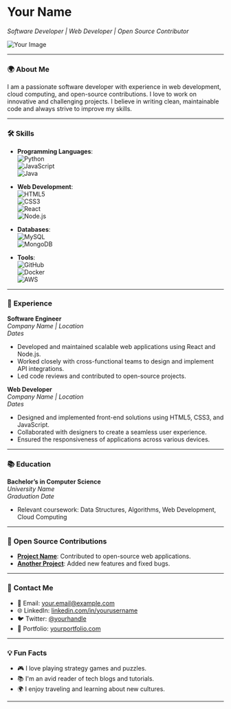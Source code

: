 # **Your Name**  
*Software Developer | Web Developer | Open Source Contributor*  

![Your Image](https://link-to-your-image.com)  

---

### 🌍 **About Me**

I am a passionate software developer with experience in web development, cloud computing, and open-source contributions. I love to work on innovative and challenging projects. I believe in writing clean, maintainable code and always strive to improve my skills. 

---

### 🛠 **Skills**

- **Programming Languages**:  
  ![Python](https://img.shields.io/badge/Python-3776AB?style=flat-square&logo=python&logoColor=white)  
  ![JavaScript](https://img.shields.io/badge/JavaScript-F7DF1E?style=flat-square&logo=javascript&logoColor=black)  
  ![Java](https://img.shields.io/badge/Java-007396?style=flat-square&logo=java&logoColor=white)

- **Web Development**:  
  ![HTML5](https://img.shields.io/badge/HTML5-E34F26?style=flat-square&logo=html5&logoColor=white)  
  ![CSS3](https://img.shields.io/badge/CSS3-1572B6?style=flat-square&logo=css3&logoColor=white)  
  ![React](https://img.shields.io/badge/React-61DAFB?style=flat-square&logo=react&logoColor=black)  
  ![Node.js](https://img.shields.io/badge/Node.js-339933?style=flat-square&logo=node.js&logoColor=white)

- **Databases**:  
  ![MySQL](https://img.shields.io/badge/MySQL-4479A1?style=flat-square&logo=mysql&logoColor=white)  
  ![MongoDB](https://img.shields.io/badge/MongoDB-47A248?style=flat-square&logo=mongodb&logoColor=white)

- **Tools**:  
  ![GitHub](https://img.shields.io/badge/GitHub-181717?style=flat-square&logo=github&logoColor=white)  
  ![Docker](https://img.shields.io/badge/Docker-2496ED?style=flat-square&logo=docker&logoColor=white)  
  ![AWS](https://img.shields.io/badge/AWS-232F3E?style=flat-square&logo=amazonaws&logoColor=white)

---

### 📝 **Experience**

**Software Engineer**  
*Company Name | Location*  
*Dates*  
- Developed and maintained scalable web applications using React and Node.js.
- Worked closely with cross-functional teams to design and implement API integrations.
- Led code reviews and contributed to open-source projects.

**Web Developer**  
*Company Name | Location*  
*Dates*  
- Designed and implemented front-end solutions using HTML5, CSS3, and JavaScript.
- Collaborated with designers to create a seamless user experience.
- Ensured the responsiveness of applications across various devices.

---

### 📚 **Education**

**Bachelor’s in Computer Science**  
*University Name*  
*Graduation Date*  
- Relevant coursework: Data Structures, Algorithms, Web Development, Cloud Computing

---

### 🌱 **Open Source Contributions**

- **[Project Name](https://github.com/yourusername/project-name)**: Contributed to open-source web applications.
- **[Another Project](https://github.com/yourusername/another-project)**: Added new features and fixed bugs.

---

### 💬 **Contact Me**

- 📧 Email: [your.email@example.com](mailto:your.email@example.com)  
- 🌐 LinkedIn: [linkedin.com/in/yourusername](https://linkedin.com/in/yourusername)  
- 🐦 Twitter: [@yourhandle](https://twitter.com/yourhandle)  
- 💼 Portfolio: [yourportfolio.com](http://yourportfolio.com)

---

### 💡 **Fun Facts**

- 🎮 I love playing strategy games and puzzles.
- 📚 I'm an avid reader of tech blogs and tutorials.
- 🌍 I enjoy traveling and learning about new cultures.

---

